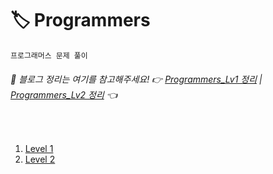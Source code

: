 # 🏷 Programmers
```
프로그래머스 문제 풀이
```
###### 📌 블로그 정리는 여기를 참고해주세요! 👉 [Programmers_Lv1 정리](https://seolhee2750.tistory.com/category/%F0%9F%93%8D%20Problem%20Solving%20with%20Swift/%F0%9F%8F%B7%20Programmers%20Lv1) | [Programmers_Lv2 정리](https://seolhee2750.tistory.com/category/%F0%9F%93%8D%20Problem%20Solving%20with%20Swift/%F0%9F%8F%B7%20Programmers%20Lv2) 👈

</br>

1. [Level 1](https://github.com/seolhee2750/Seolgorithm/tree/main/Programmers/Level1/Level1_Programmers)
2. [Level 2](https://github.com/seolhee2750/Seolgorithm/tree/main/Programmers/Level2/Level2_Programmers)

